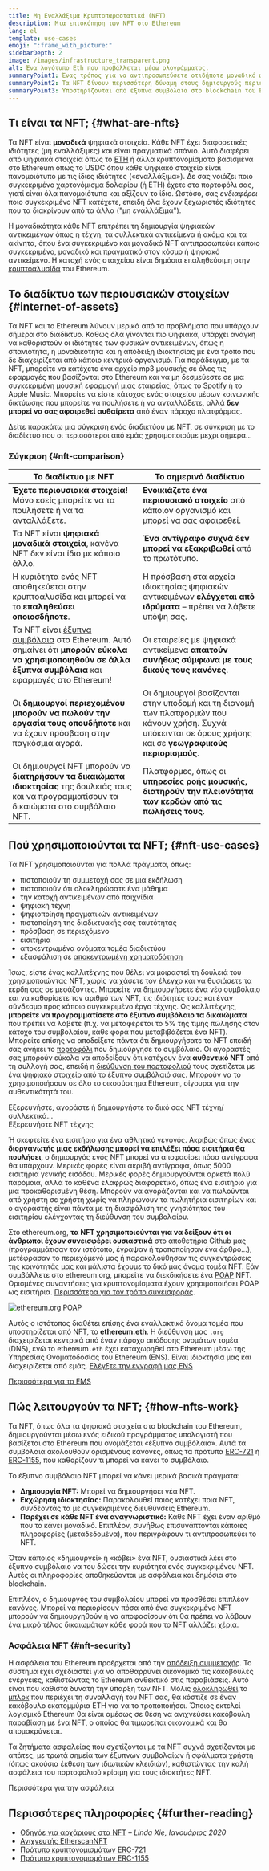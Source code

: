 ```yaml
---
title: Μη Εναλλάξιμα Κρυπτοπαραστατικά (NFT)
description: Μια επισκόπηση των NFT στο Ethereum
lang: el
template: use-cases
emoji: ":frame_with_picture:"
sidebarDepth: 2
image: /images/infrastructure_transparent.png
alt: Ένα λογότυπο Eth που προβάλλεται μέσω ολογράμματος.
summaryPoint1: Ένας τρόπος για να αντιπροσωπεύσετε οτιδήποτε μοναδικό ως περιουσιακό στοιχείο με βάση το Ethereum.
summaryPoint2: Τα NFT δίνουν περισσότερη δύναμη στους δημιουργούς περιεχομένου από ποτέ.
summaryPoint3: Υποστηρίζονται από έξυπνα συμβόλαια στο blockchain του Ethereum.
---
```


## Τι είναι τα NFT; {#what-are-nfts}

Τα NFT είναι **μοναδικά** ψηφιακά στοιχεία. Κάθε NFT έχει διαφορετικές ιδιότητες (μη εναλλάξιμες) και είναι πραγματικά σπάνιο. Αυτό διαφέρει από ψηφιακά στοιχεία όπως το [ETH](/glossary/#ether) ή άλλα κρυπτονομίσματα βασισμένα στο Ethereum όπως το USDC όπου κάθε ψηφιακό στοιχείο είναι πανομοιότυπο με τις ίδιες ιδιότητες («εναλλάξιμα»). Δε σας νοιάζει ποιο συγκεκριμένο χαρτονόμισμα δολαρίου (ή ETH) έχετε στο πορτοφόλι σας, γιατί είναι όλα πανομοιότυπα και αξίζουν το ίδιο. Ωστόσο, σας _ενδιαφέρει_ ποιο συγκεκριμένο NFT κατέχετε, επειδή όλα έχουν ξεχωριστές ιδιότητες που τα διακρίνουν από τα άλλα ("μη εναλλάξιμα").

Η μοναδικότητα κάθε NFT επιτρέπει τη δημιουργία ψηφιακών αντικειμένων όπως η τέχνη, τα συλλεκτικά αντικείμενα ή ακόμα και τα ακίνητα, όπου ένα συγκεκριμένο και μοναδικό NFT αντιπροσωπεύει κάποιο συγκεκριμένο, μοναδικό και πραγματικό στον κόσμο ή ψηφιακό αντικείμενο. Η κατοχή ενός στοιχείου είναι δημόσια επαληθεύσιμη στην [κρυπτοαλυσίδα](/glossary/#blockchain) του Ethereum.

<YouTube id="Xdkkux6OxfM" />

## Το διαδίκτυο των περιουσιακών στοιχείων {#internet-of-assets}

Τα NFT και το Ethereum λύνουν μερικά από τα προβλήματα που υπάρχουν σήμερα στο διαδίκτυο. Καθώς όλα γίνονται πιο ψηφιακά, υπάρχει ανάγκη να καθοριστούν οι ιδιότητες των φυσικών αντικειμένων, όπως η σπανιότητα, η μοναδικότητα και η απόδειξη ιδιοκτησίας με ένα τρόπο που δε διαχειρίζεται από κάποιο κεντρικό οργανισμό. Για παράδειγμα, με τα NFT, μπορείτε να κατέχετε ένα αρχείο mp3 μουσικής σε όλες τις εφαρμογές που βασίζονται στο Ethereum και να μη δεσμεύεστε σε μια συγκεκριμένη μουσική εφαρμογή μιας εταιρείας, όπως το Spotify ή το Apple Music. Μπορείτε να είστε κάτοχος ενός στοιχείου μέσων κοινωνικής δικτύωσης που μπορείτε να πουλήσετε ή να ανταλλάξετε, αλλά **δεν μπορεί να σας αφαιρεθεί αυθαίρετα** από έναν πάροχο πλατφόρμας.

Δείτε παρακάτω μια σύγκριση ενός διαδικτύου με NFT, σε σύγκριση με το διαδίκτυο που οι περισσότεροι από εμάς χρησιμοποιούμε μεχρι σήμερα...

### Σύγκριση {#nft-comparison}

| Το διαδίκτυο με NFT                                                                                                                                                                   | Το σημερινό διαδίκτυο                                                                                                                                        |
| ------------------------------------------------------------------------------------------------------------------------------------------------------------------------------------- | ------------------------------------------------------------------------------------------------------------------------------------------------------------ |
| **Έχετε περιουσιακά στοιχεία!** Μόνο εσείς μπορείτε να τα πουλήσετε ή να τα ανταλλάξετε.                                                                                              | **Ενοικιάζετε ένα περιουσιακό στοιχείο** από κάποιον οργανισμό και μπορεί να σας αφαιρεθεί.                                                                  |
| Τα NFT είναι **ψηφιακά μοναδικά στοιχεία**, κανένα NFT δεν είναι ίδιο με κάποιο άλλο.                                                                                                 | **Ένα αντίγραφο συχνά δεν μπορεί να εξακριβωθεί** από το πρωτότυπο.                                                                                          |
| Η κυριότητα ενός NFT αποθηκεύεται στην κρυπτοαλυσίδα και μπορεί να το **επαληθεύσει οποιοσδήποτε**.                                                                                   | Η πρόσβαση στα αρχεία ιδιοκτησίας ψηφιακών αντικειμένων **ελέγχεται από ιδρύματα** – πρέπει να λάβετε υπόψη σας.                                             |
| Τα NFT είναι [έξυπνα συμβόλαια](/glossary/#smart-contract) στο Ethereum. Αυτό σημαίνει ότι **μπορούν εύκολα να χρησιμοποιηθούν σε άλλα έξυπνα συμβόλαια** και εφαρμογές στο Ethereum! | Οι εταιρείες με ψηφιακά αντικείμενα **απαιτούν συνήθως σύμφωνα με τους δικούς τους κανόνες**.                                                                |
| Οι **δημιουργοί περιεχομένου μπορούν να πωλούν την εργασία τους οπουδήποτε** και να έχουν πρόσβαση στην παγκόσμια αγορά.                                                              | Οι δημιουργοί βασίζονται στην υποδομή και τη διανομή των πλατφορμών που κάνουν χρήση. Συχνά υπόκεινται σε όρους χρήσης και σε **γεωγραφικούς περιορισμούς**. |
| Οι δημιουργοί NFT μπορούν να **διατηρήσουν τα δικαιώματα ιδιοκτησίας** της δουλειάς τους και να προγραμματίσουν τα δικαιώματα στο συμβόλαιο NFT.                                      | Πλατφόρμες, όπως οι **υπηρεσίες ροής μουσικής, διατηρούν την πλειονότητα των κερδών από τις πωλήσεις τους**.                                                 |

## Πού χρησιμοποιούνται τα NFT; {#nft-use-cases}

Τα NFT χρησιμοποιούνται για πολλά πράγματα, όπως:

- πιστοποιούν τη συμμετοχή σας σε μια εκδήλωση
- πιστοποιούν ότι ολοκληρώσατε ένα μάθημα
- την κατοχή αντικειμένων από παιχνίδια
- ψηφιακή τέχνη
- ψηφιοποίηση πραγματικών αντικειμένων
- πιστοποίηση της διαδικτυακής σας ταυτότητας
- πρόσβαση σε περιεχόμενο
- εισιτήρια
- αποκεντρωμένα ονόματα τομέα διαδικτύου
- εξασφάλιση σε [αποκεντρωμένη χρηματοδότηση](/glossary/#defi)

Ίσως, είστε ένας καλλιτέχνης που θέλει να μοιραστεί τη δουλειά του χρησιμοποιώντας NFT, χωρίς να χάσετε τον έλεγχο και να θυσιάσετε τα κέρδη σας σε μεσάζοντες. Μπορείτε να δημιουργήσετε ένα νέο συμβόλαιο και να καθορίσετε τον αριθμό των NFT, τις ιδιότητές τους και έναν σύνδεσμο προς κάποιο συγκεκριμένο έργο τέχνης. Ως καλλιτέχνης, **μπορείτε να προγραμματίσετε στο έξυπνο συμβόλαιο τα δικαιώματα** που πρέπει να λάβετε (π.χ. να μεταφέρεται το 5% της τιμής πώλησης στον κάτοχο του συμβολαίου, κάθε φορά που μεταβιβάζεται ένα NFT). Μπορείτε επίσης να αποδείξετε πάντα ότι δημιουργήσατε τα NFT επειδή σας ανήκει το [πορτοφόλι](/glossary/#wallet) που δημιούργησε το συμβόλαιο. Οι αγοραστές σας μπορούν εύκολα να αποδείξουν ότι κατέχουν ένα **αυθεντικό NFT** από τη συλλογή σας, επειδή η [διεύθυνση του πορτοφολιού](/glossary/#address) τους σχετίζεται με ένα ψηφιακό στοιχείο από το έξυπνο συμβόλαιό σας. Μπορούν να το χρησιμοποιήσουν σε όλο το οικοσύστημα Ethereum, σίγουροι για την αυθεντικότητά του.

<InfoBanner shouldSpaceBetween emoji=":eyes:" mt="8">
  <div>Εξερευνήστε, αγοράστε ή δημιουργήστε το δικό σας NFT τέχνη/συλλεκτικά...</div>
  <ButtonLink to="/dapps/?category=collectibles#explore">
    Εξερευνήστε NFT τέχνης
  </ButtonLink>
</InfoBanner>

Ή σκεφτείτε ένα εισιτήριο για ένα αθλητικό γεγονός. Ακριβώς όπως ένας **διοργανωτής μιας εκδήλωσης μπορεί να επιλέξει πόσα εισιτήρια θα πουλήσει**, ο δημιουργός ενός NFT μπορεί να αποφασίσει πόσα αντίγραφα θα υπάρχουν. Μερικές φορές είναι ακριβή αντίγραφα, όπως 5000 εισιτήρια γενικής εισόδου. Μερικές φορές δημιουργούνται αρκετά πολύ παρόμοια, αλλά το καθένα ελαφρώς διαφορετικό, όπως ένα εισιτήριο για μια προκαθορισμένη θέση. Μπορούν να αγοράζονται και να πωλούνται από χρήστη σε χρήστη χωρίς να πληρώνουν τα πωλητήρια εισιτηρίων και ο αγοραστής είναι πάντα με τη διασφάλιση της γνησιότητας του εισιτηρίου ελέγχοντας τη διεύθυνση του συμβολαίου.

Στο ethereum.org, **τα NFT χρησιμοποιούνται για να δείξουν ότι οι άνθρωποι έχουν συνεισφέρει ουσιαστικά** στο αποθετήριο Github μας (προγραμμάτισαν τον ιστότοπο, έγραψαν ή τροποποίησαν ένα άρθρο...), μετέφρασαν το περιεχόμενό μας ή παρακολούθησαν τις συγκεντρώσεις της κοινότητάς μας και μάλιστα έχουμε το δικό μας όνομα τομέα NFT. Εάν συμβάλλετε στο ethereum.org, μπορείτε να διεκδικήσετε ένα [POAP](/glossary/#poap) NFT. Ορισμένες συναντήσεις για κρυπτονομίσματα έχουν χρησιμοποιήσει POAP ως εισιτήρια. [Περισσότερα για τον τρόπο συνεισφοράς](/contributing/#poap).

![ethereum.org POAP](./poap.png)

Αυτός ο ιστότοπος διαθέτει επίσης ένα εναλλακτικό όνομα τομέα που υποστηρίζεται από NFT, το **ethereum.eth**. Η διεύθυνση μας `.org` διαχειρίζεται κεντρικά από έναν πάροχο απόδοσης ονομάτων τομέα (DNS), ενώ το ethereum`.eth` έχει καταχωρηθεί στο Ethereum μέσω της Yπηρεσίας Oνοματοδοσίας του Ethereum (ENS). Είναι ιδιοκτησία μας και διαχειρίζεται από εμάς. [Ελέγξτε την εγγραφή μας ENS](https://app.ens.domains/name/ethereum.eth)

[Περισσότερα για το EMS](https://app.ens.domains)

<Divider />

## Πώς λειτουργούν τα NFT; {#how-nfts-work}

Τα NFT, όπως όλα τα ψηφιακά στοιχεία στο blockchain του Ethereum, δημιουργούνται μέσω ενός ειδικού προγράμματος υπολογιστή που βασίζεται στο Ethereum που ονομάζεται «έξυπνο συμβόλαιο». Αυτά τα συμβόλαια ακολουθούν ορισμένους κανόνες, όπως τα πρότυπα [ERC-721](/glossary/#erc-721) ή [ERC-1155](/glossary/#erc-1155), που καθορίζουν τι μπορεί να κάνει το συμβόλαιο.

Το έξυπνο συμβόλαιο NFT μπορεί να κάνει μερικά βασικά πράγματα:

- **Δημιουργία NFT:** Μπορεί να δημιουργήσει νέα NFT.
- **Εκχώρηση ιδιοκτησίας:** Παρακολουθεί ποιος κατέχει ποια NFT, συνδέοντάς τα με συγκεκριμένες διευθύνσεις Ethereum.
- **Παρέχει σε κάθε NFT ένα αναγνωριστικό:** Κάθε NFT έχει έναν αριθμό που το κάνει μοναδικό. Επιπλέον, συνήθως επισυνάπτονται κάποιες πληροφορίες (μεταδεδομένα), που περιγράφουν τι αντιπροσωπεύει το NFT.

Όταν κάποιος «δημιουργεί» ή «κόβει» ένα NFT, ουσιαστικά λέει στο έξυπνο συμβόλαιο να του δώσει την κυριότητα ενός συγκεκριμένου NFT. Αυτές οι πληροφορίες αποθηκεύονται με ασφάλεια και δημόσια στο blockchain.

Επιπλέον, ο δημιουργός του συμβολαίου μπορεί να προσθέσει επιπλέον κανόνες. Μπορεί να περιορίσουν πόσα από ένα συγκεκριμένο NFT μπορούν να δημιουργηθούν ή να αποφασίσουν ότι θα πρέπει να λάβουν ένα μικρό τέλος δικαιωμάτων κάθε φορά που το NFT αλλάζει χέρια.

### Ασφάλεια NFT {#nft-security}

Η ασφάλεια του Ethereum προέρχεται από την [απόδειξη συμμετοχής](/glossary/#pos). Το σύστημα έχει σχεδιαστεί για να αποθαρρύνει οικονομικά τις κακόβουλες ενέργειες, καθιστώντας το Ethereum ανθεκτικό στις παραβιάσεις. Αυτό είναι που καθιστά δυνατή την ύπαρξη των NFT. Μόλις [ολοκληρωθεί](/glossary/#finality) το [μπλοκ](/glossary/#block) που περιέχει τη συναλλαγή του NFT σας, θα κόστιζε σε έναν κακόβουλο εκατομμύρια ETH για να το τροποποιήσει. Όποιος εκτελεί λογισμικό Ethereum θα είναι αμέσως σε θέση να ανιχνεύσει κακόβουλη παραβίαση με ένα NFT, ο οποίος θα τιμωρείται οικονομικά και θα απομακρύνεται.

Τα ζητήματα ασφαλείας που σχετίζονται με τα NFT συχνά σχετίζονται με απάτες, με τρωτά σημεία των έξυπνων συμβολαίων ή σφάλματα χρήστη (όπως ακούσια έκθεση των ιδιωτικών κλειδιών), καθιστώντας την καλή ασφάλεια του πορτοφολιού κρίσιμη για τους ιδιοκτήτες NFT.

<ButtonLink to="/security/">
  Περισσότερα για την ασφάλεια
</ButtonLink>

## Περισσότερες πληροφορίες {#further-reading}

- [Οδηγόε για αρχάριους στα NFT](https://linda.mirror.xyz/df649d61efb92c910464a4e74ae213c4cab150b9cbcc4b7fb6090fc77881a95d) – _Linda Xie, Ιανουάριος 2020_
- [Ανιχνευτής EtherscanNFT](https://etherscan.io/nft-top-contracts)
- [Πρότυπο κρυπτονομισμάτων ERC-721](/developers/docs/standards/tokens/erc-721/)
- [Πρότυπο κρυπτονομισμάτων ERC-1155](/developers/docs/standards/tokens/erc-1155/)

<Divider />

<QuizWidget quizKey="nfts" />
